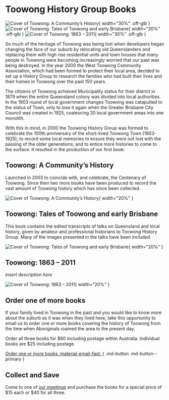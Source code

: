 # Toowong History Group Books

![Cover of Toowong: A Community’s History](assets/toowong-a-communitys-history.png){ width="30%" .off-glb } ![Cover of Toowong: Tales of Toowong and early Brisbane](assets/tales-of-toowong-and-early-brisbane.png){ width="30%" .off-glb } ![Cover of Toowong: 1863 – 2011](assets/toowong-1863-2011.png){ width="30%" .off-glb }


So much of the heritage of Toowong was being lost when developers began changing the face of our suburb by relocating old Queenslanders and replacing them with high rise residential units and town houses that many people in Toowong were becoming increasingly worried that our past was being destroyed. In the year 2000 the West Toowong Community Association, which had been formed to protect their local area, decided to set up a History Group to research the families who had built their lives and their homes in Toowong over the past 150 years.

The citizens of Toowong achieved Municipality status for their district in 1879 when the entire Queensland colony was divided into local authorities. In the 1903 round of local government changes Toowong was catapulted to the status of Town, only to lose it again when the Greater Brisbane City Council was created in 1925, coalescing 20 local government areas into one monolith.

With this in mind, in 2000 the Toowong History Group was formed to celebrate the 100th anniversary of the short-lived Toowong Town (1903-1925); to record some local memories to ensure they were not lost with the passing of the older generations; and to entice more histories to come to the surface. It resulted in the production of our first book:

## Toowong: A Community’s History

Launched in 2003 to coincide with, and celebrate, the Centenary of Toowong. Since then two more books have been produced to record the vast amount of Toowong history which has since been collected.

![Cover of Toowong: A Community’s History](assets/toowong-a-communitys-history.png){ width="20%" }

## Toowong: Tales of Toowong and early Brisbane

This book contains the edited transcripts of talks on Queensland and local history, given by amateur and professional historians to Toowong History Group. Many of the images presented in the talks have been included.

![Cover of Toowong: Tales of Toowong and early Brisbane](assets/tales-of-toowong-and-early-brisbane.png){ width="20%" }
## Toowong: 1863 – 2011

*insert description here*

![Cover of Toowong: 1863 – 2011](assets/toowong-1863-2011.png){ width="20%" }

## Order one of more books

If your family lived in Toowong in the past and you would like to know more about the suburb as it was when they lived here, take this opportunity to email us to order one or more books covering the history of Toowong from the time when Aboriginals roamed the area to the present day.

Order all three books for $60 including postage within Australia. Individual books are $25 including postage. 

[ Order one or more books  :material-email-fast: ](mailto:swha@ecn.net.au){ .md-button .md-button--primary }

## Collect and Save

Come to one of [our meetings](https://www.facebook.com/toowonghistorygroup/) and purchase the books for a special price of $15 each or $40 for all three.
